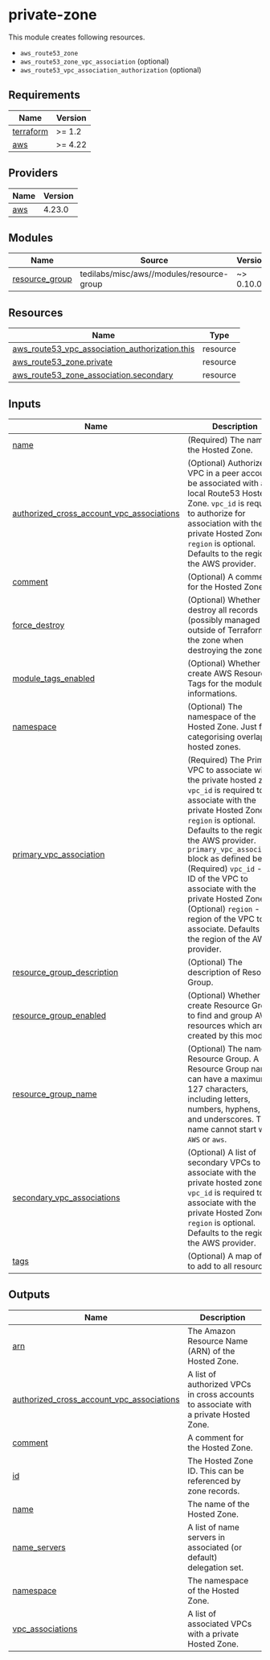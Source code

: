 # private-zone

This module creates following resources.

- `aws_route53_zone`
- `aws_route53_zone_vpc_association` (optional)
- `aws_route53_vpc_association_authorization` (optional)

<!-- BEGINNING OF PRE-COMMIT-TERRAFORM DOCS HOOK -->
## Requirements

| Name | Version |
|------|---------|
| <a name="requirement_terraform"></a> [terraform](#requirement\_terraform) | >= 1.2 |
| <a name="requirement_aws"></a> [aws](#requirement\_aws) | >= 4.22 |

## Providers

| Name | Version |
|------|---------|
| <a name="provider_aws"></a> [aws](#provider\_aws) | 4.23.0 |

## Modules

| Name | Source | Version |
|------|--------|---------|
| <a name="module_resource_group"></a> [resource\_group](#module\_resource\_group) | tedilabs/misc/aws//modules/resource-group | ~> 0.10.0 |

## Resources

| Name | Type |
|------|------|
| [aws_route53_vpc_association_authorization.this](https://registry.terraform.io/providers/hashicorp/aws/latest/docs/resources/route53_vpc_association_authorization) | resource |
| [aws_route53_zone.private](https://registry.terraform.io/providers/hashicorp/aws/latest/docs/resources/route53_zone) | resource |
| [aws_route53_zone_association.secondary](https://registry.terraform.io/providers/hashicorp/aws/latest/docs/resources/route53_zone_association) | resource |

## Inputs

| Name | Description | Type | Default | Required |
|------|-------------|------|---------|:--------:|
| <a name="input_name"></a> [name](#input\_name) | (Required) The name of the Hosted Zone. | `string` | n/a | yes |
| <a name="input_authorized_cross_account_vpc_associations"></a> [authorized\_cross\_account\_vpc\_associations](#input\_authorized\_cross\_account\_vpc\_associations) | (Optional) Authorizes a VPC in a peer account to be associated with a local Route53 Hosted Zone. `vpc_id` is required to authorize for association with the private Hosted Zone. `region` is optional. Defaults to the region of the AWS provider. | `list(map(string))` | `[]` | no |
| <a name="input_comment"></a> [comment](#input\_comment) | (Optional) A comment for the Hosted Zone. | `string` | `"Managed by Terraform"` | no |
| <a name="input_force_destroy"></a> [force\_destroy](#input\_force\_destroy) | (Optional) Whether to destroy all records (possibly managed outside of Terraform) in the zone when destroying the zone. | `bool` | `false` | no |
| <a name="input_module_tags_enabled"></a> [module\_tags\_enabled](#input\_module\_tags\_enabled) | (Optional) Whether to create AWS Resource Tags for the module informations. | `bool` | `true` | no |
| <a name="input_namespace"></a> [namespace](#input\_namespace) | (Optional) The namespace of the Hosted Zone. Just for categorising overlapped hosted zones. | `string` | `"default"` | no |
| <a name="input_primary_vpc_association"></a> [primary\_vpc\_association](#input\_primary\_vpc\_association) | (Required) The Primary VPC to associate with the private hosted zone. `vpc_id` is required to associate with the private Hosted Zone. `region` is optional. Defaults to the region of the AWS provider. `primary_vpc_association` block as defined below.<br>    (Required) `vpc_id` - The ID of the VPC to associate with the private Hosted Zone.<br>    (Optional) `region` - The region of the VPC to associate. Defaults to the region of the AWS provider. | `map(string)` | `{}` | no |
| <a name="input_resource_group_description"></a> [resource\_group\_description](#input\_resource\_group\_description) | (Optional) The description of Resource Group. | `string` | `"Managed by Terraform."` | no |
| <a name="input_resource_group_enabled"></a> [resource\_group\_enabled](#input\_resource\_group\_enabled) | (Optional) Whether to create Resource Group to find and group AWS resources which are created by this module. | `bool` | `true` | no |
| <a name="input_resource_group_name"></a> [resource\_group\_name](#input\_resource\_group\_name) | (Optional) The name of Resource Group. A Resource Group name can have a maximum of 127 characters, including letters, numbers, hyphens, dots, and underscores. The name cannot start with `AWS` or `aws`. | `string` | `""` | no |
| <a name="input_secondary_vpc_associations"></a> [secondary\_vpc\_associations](#input\_secondary\_vpc\_associations) | (Optional) A list of secondary VPCs to associate with the private hosted zone. `vpc_id` is required to associate with the private Hosted Zone. `region` is optional. Defaults to the region of the AWS provider. | `list(map(string))` | `[]` | no |
| <a name="input_tags"></a> [tags](#input\_tags) | (Optional) A map of tags to add to all resources. | `map(string)` | `{}` | no |

## Outputs

| Name | Description |
|------|-------------|
| <a name="output_arn"></a> [arn](#output\_arn) | The Amazon Resource Name (ARN) of the Hosted Zone. |
| <a name="output_authorized_cross_account_vpc_associations"></a> [authorized\_cross\_account\_vpc\_associations](#output\_authorized\_cross\_account\_vpc\_associations) | A list of authorized VPCs in cross accounts to associate with a private Hosted Zone. |
| <a name="output_comment"></a> [comment](#output\_comment) | A comment for the Hosted Zone. |
| <a name="output_id"></a> [id](#output\_id) | The Hosted Zone ID. This can be referenced by zone records. |
| <a name="output_name"></a> [name](#output\_name) | The name of the Hosted Zone. |
| <a name="output_name_servers"></a> [name\_servers](#output\_name\_servers) | A list of name servers in associated (or default) delegation set. |
| <a name="output_namespace"></a> [namespace](#output\_namespace) | The namespace of the Hosted Zone. |
| <a name="output_vpc_associations"></a> [vpc\_associations](#output\_vpc\_associations) | A list of associated VPCs with a private Hosted Zone. |
<!-- END OF PRE-COMMIT-TERRAFORM DOCS HOOK -->
